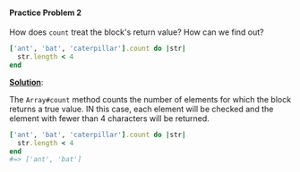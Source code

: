 #### Practice Problem 2

How does `count` treat the block's return value? How can we find out?

```ruby
['ant', 'bat', 'caterpillar'].count do |str|
  str.length < 4
end
```

<ins>**Solution**</ins>: 

The `Array#count` method counts the number of elements for which the block returns a true value. IN this case, each element will be checked and the element with fewer than 4 characters will be returned. 

```ruby
['ant', 'bat', 'caterpillar'].count do |str|
  str.length < 4
end
#=> ['ant', 'bat']
```